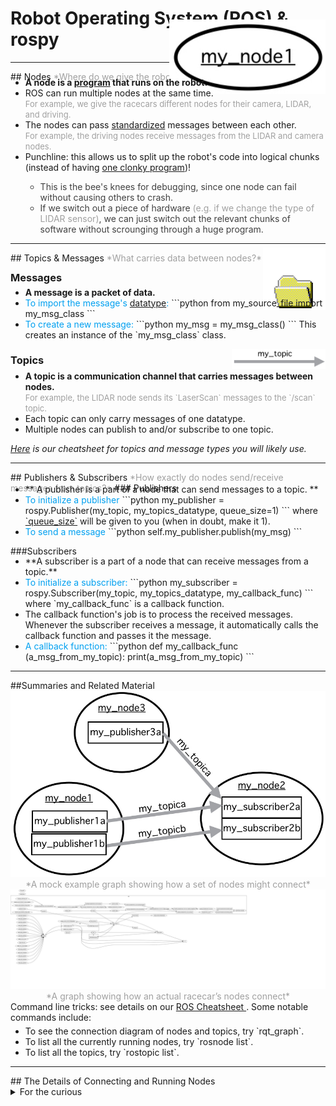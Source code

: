 # Robot Operating System (ROS) & rospy

<hr/>
## Nodes
<font color=#A0A0A0> *Where do we give the robot its behavior?* </font>

<div align="right" style="margin-top:-100px;">
<img src="img/example_node.jpg" width=250px/>
</div>

<ul style="margin-top:-30px;">
<li> <b>A node is a <a href=# data-toggle="tooltip" title="by default in C++ or with rospy, in Python">program</a> that runs on the robot.</b> </li>
<li> ROS can run multiple nodes at the same time.<br>
<font color=#A0A0A0 size="2">For example, we give the racecars different nodes for their camera, LIDAR, and driving.</font></li>
<li> The nodes can pass <span class="container"> <a href="#" data-toggle="tooltip" title="a node expressed in C++ and a node expressed in Python can send/receive messages between each other">standardized</a> </span>messages between each other.<br>
<font color=#A0A0A0 size="2"> For example, the driving nodes receive messages from the LIDAR and camera nodes. </font></li>
<li> Punchline: this allows us to split up the robot's code into logical chunks (instead of having <a href=https://github.mit.edu/2019-BWSI/Writeups/blob/master/ROS/clonkerStateMachine.py title="some of your TA’s old state machine">one clonky program</a>)!  
<font color=#404040>
	<ul>
	<li> This is the bee's knees for debugging, since one node can fail without causing others to crash.</li>
	<li> If we switch out a piece of hardware <font color=#A0A0A0>(e.g. if we change the type of LIDAR sensor)</font>, we can just switch out the relevant chunks of software without scrounging through a huge program.</li>
	</ul>
</li>
</font>
</ul>
<hr/>
## Topics & Messages
<font color=#A0A0A0> *What carries data between nodes?* </font>
  
<div style="margin-top:-10px;"> <h3>Messages</h3></div>

<div align="right" style="margin-top:-75px;">
<img src="img/XP_file_packet.gif" width=100px/>
</div>

<ul style="margin-top:-40px;">
<li><b>A message is a packet of data.</b></li>
<li><font color=#00A0F0>To import the message's <a href="#" data-toggle="tooltip" title="You may know of datatypes like String and int, but a class can also work as a custom data type.">datatype</a>:</font>
```python	
from my_source_file import my_msg_class
```
<li><font color=#00A0F0>To create a new message:</font>
```python
my_msg = my_msg_class()
```
  This creates an instance of the `my_msg_class` class.</li>
</ul>

<h3>Topics

</h3><div align="right" style="margin-top:-45px;">
<img src="img/example_topic.jpg" width=150px/>
</div>

<ul style="margin-top:0px;">
<li><b>A topic is a communication channel that carries messages between nodes.</b><br>
<font color=#A0A0A0 size="2"> For example, the LIDAR node sends its `LaserScan` messages to the `/scan` topic.</font></li>
<li>Each topic can only carry messages of one datatype.</li>
<li>Multiple nodes can publish to and/or subscribe to one topic.</li>
</ul>
   
*<a href="https://github.mit.edu/2019-BWSI/Writeups/blob/master/ros-topic-message-cheatsheet.md">Here</a> is our cheatsheet for topics and message types you will likely use.*


<hr/>
## Publishers & Subscribers 
<font color=#A0A0A0> *How exactly do nodes send/receive messages from topics?*</font>
### Publishers
<ul style="margin-top:-15px;">
<li>** A publisher is a part of a node that can send messages to a topic. **</li>
<li><font color=#00A0F0>To initialize a publisher</font>
```python
my_publisher = rospy.Publisher(my_topic, my_topics_datatype, queue_size=1)
```
where <a href="#" data-toggle="tooltip" title="it refers to how many messages the topic will hold if the topic's subscriber(s) is/are is not receiving the messages as fast as they are published">`queue_size`</a> will be given to you (when in doubt, make it 1).</li>
<li><font color=#00A0F0> To send a message</font>
```python
self.my_publisher.publish(my_msg)
```
</li>
</ul>

###Subscribers
<ul style="margin-top:-15px;">
<li>**A subscriber is a part of a node that can receive messages from a topic.**</li>
<li><font color=#00A0F0> To initialize a subscriber:</font>
```python
my_subscriber = rospy.Subscriber(my_topic, my_topics_datatype, my_callback_func)
```
where `my_callback_func` is a callback function.
</li>

<li>The callback function's job is to process the received messages. Whenever the subscriber receives a message, it automatically calls the callback function and passes it the message.</li>
<li><font color=#00A0F0> A callback function: </font>
```python
def my_callback_func (a_msg_from_my_topic):
  print(a_msg_from_my_topic)
```
</li>
</ul>
<hr/>
##Summaries and Related Material
<center><font color=#A0A0A0>
<img src="img/ROS_sample_graph.jpg"/> 
*A mock example graph showing how a set of nodes might connect*  
<img src="img/rosgraph_grand_operating.svg"/>
*A graph showing how an actual racecar’s nodes connect*
</font></center>  
Command line tricks: see details on our <a href="https://github.mit.edu/2019-BWSI/Writeups/blob/master/ros-cheatsheet.md"> ROS Cheatsheet </a>. Some notable commands include:
<ul style="margin-top:5px;">
<li>To see the connection diagram of nodes and topics, try `rqt_graph`.</li>
<li>To list all the currently running nodes, try `rosnode list`.</li>
<li>To list all the topics, try `rostopic list`.</li>
</ul>

<hr/>
## The Details of Connecting and Running Nodes
<details> <summary>For the curious</summary><br>
*NOTE: You will not need to know this program your cars (no really; the TA’s were not even aware of this when we first worked on the cars), but it is kinda cool.*

<div style="margin-top:40px;"><h3>Connecting Nodes</h3></div>
<font color=#A0A0A0> *The topics connect the nodes… But who builds the topics?* </font>
<div align="right" style="margin-top:-140px;">
<img src="img/switchboard-operator.jpg" width=250px/>
</div>
<ul style="margin-top:-25px;">
<li>Hiding under the hood is `roscore`.
<ol type="1">
<li>First `roscore` goes through all the nodes and looks for publishers. If it finds a publisher, it records what node it’s in and what topic it publishes to.</li>
<li>Then `roscore` goes through all the nodes and looks for subscribers. When it finds a subscriber, it checks to see if the subscriber’s topic is in its list of publisher’s topics. If there are publishers that publish to that topic, `roscore` will <a href="#" data-toggle="tooltip" title= "your TA’s actually have no idea what this means computer-wise; we’re just going off of a ROS book we read"> form a direct connection </a> between the publisher(s) and the subscriber.</li>
</ol></li>
<center>
![](img/rosgraphthatssupereasytochange.png)  
<font color=#A0A0A0>*Taken  with modification by Avalon Vinella from "Programming Robots with ROS" published by O'Reilly Media*</font></center>
<li> Since `roscore` forms direct connections between publishers and subscribers, it’s more like a telephone operator (which just connects lines/topics) than a post office (which intercepts all messages and sorts them back out).</li>
<li> When do we actually run `roscore`? See the last section.</li>

### Running Nodes
<ul style="margin-top:-15px;">
<li>Thanks to the magic of rospy, all it takes to create a node is to run a python file containing 
```python
rospy.init_node("my_node")
```
</li>
</ul>

### Running Nodes in Packages 
<ul style="margin-top:-15px;">
<li> Sometimes it is inconvenient to run `roscore` all your nodes one by one. For convenience then, you can run `roscore` and a whole bunch of nodes automatically with `teleop` or `startZED`; these are simplifications we've made using the car's <details><summary>[.bashrc file](https://github.mit.edu/2019-BWSI/Writeups/tree/master/Bootup%20Bash%20Scripts).</summary>
	<ul>
	<li>(For reference, a bash file contains a set of terminal commands. The .bashrc file in particular automatically runs whenever you open a new terminal. In our case, the robot's main .bashrc file  <a href="#" data-toggle="tooltip" title= "in 3rd from last line in .bashrc, there’s the command: source /home/racecar/.racecars"> runs another bash file called .racecars </a>)  In .racecars, we have written:
```bash
   ...
   # Create aliases to avoid having to type out ros packages and launch files
   alias teleop="roslaunch racecar teleop.launch"
   alias startZED="roslaunch zed_wrapper zed.launch"
   ...
```
</li></ul></details></li>
<li>This makes running `teleop` equivalent to running `roslaunch racecar teleop.launch` in the car's terminal.</li>
<li>`roslaunch` is the actual command we are using. It can run nodes or other files in the package its given, and if `roscore` is not already running, it runs `roscore`.</li>
<li>`racecar` and `zed_wrapper` are  ROS packages, a collection of files that can include nodes, launch files, or any other relevant files.</li>
<li>`teleop.launch` and `zed.launch` are the launch files which tell `roslaunch` how to use the files in their respective packages.</li>
</ul>

</details><br>

